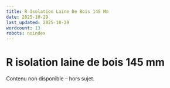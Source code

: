```yaml
---
title: R Isolation Laine De Bois 145 Mm
date: 2025-10-29
last_updated: 2025-10-29
wordcount: 13
robots: noindex
---
```


# R isolation laine de bois 145 mm

Contenu non disponible – hors sujet.
